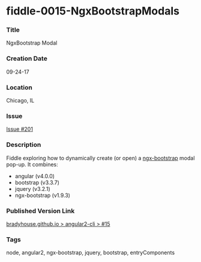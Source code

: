 fiddle-0015-NgxBootstrapModals
======


### Title

NgxBootstrap Modal


### Creation Date

09-24-17


### Location

Chicago, IL


### Issue

[Issue #201](https://github.com/bradyhouse/house/issues/201)


### Description

Fiddle exploring how to dynamically create (or open) a [ngx-bootstrap](https://valor-software.com/ngx-bootstrap/#/modals#service-component) modal pop-up.
It combines:
 
  * angular (v4.0.0)
  * bootstrap (v3.3.7)
  * jquery (v3.2.1)
  * ngx-bootstrap (v1.9.3)

### Published Version Link

[bradyhouse.github.io > angular2-cli > #15](http://bradyhouse.github.io/angular2-cli/fiddle-0015-NgxBootstrapModals/#)


### Tags

node, angular2, ngx-bootstrap, jquery, bootstrap, entryComponents

